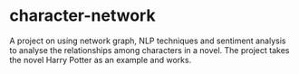 # character-network
A project on using network graph, NLP techniques and sentiment analysis to analyse the relationships among characters in a novel. The project takes the novel Harry Potter as an example and works. 
